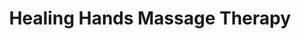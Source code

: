 ---
title: "Healing Hands Massage Therapy"
url: /grand-junction/healing-hands-massage-therapy/
shop: massage
---